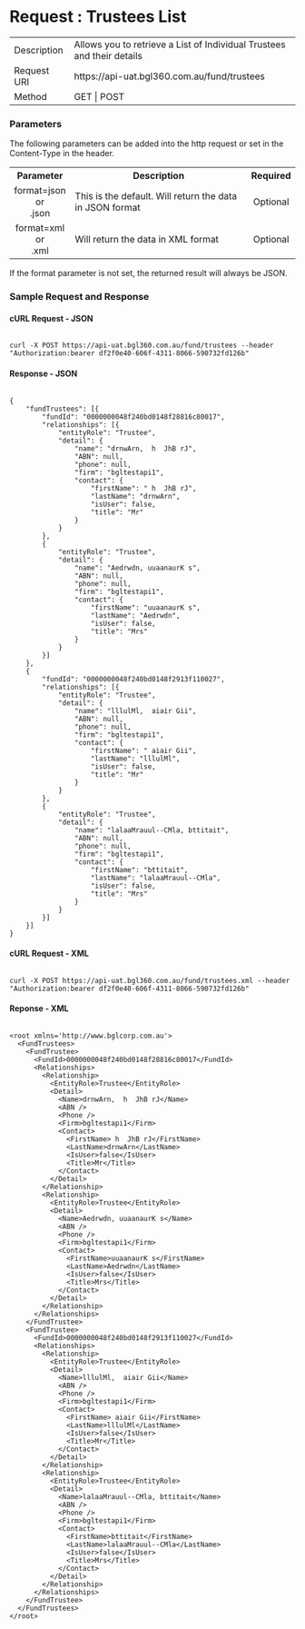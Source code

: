 # Request : Trustees List

<table>
    <tr>
        <td>Description</td>
        <td>Allows you to retrieve a List of Individual Trustees and their details</td>
    </tr>
    <tr>
        <td>Request URI</td>
        <td>https://api-uat.bgl360.com.au/fund/trustees</td>
    </tr>
    <tr>
        <td>Method</td>
        <td>GET | POST</td>
    </tr>
</table>

### Parameters

The following parameters can be added into the http request or set in the Content-Type in the header.

<table>
    <tr>
        <th>Parameter</th>
        <th>Description</th>
        <th>Required</th>
    </tr>
    <tr>
        <td align="center">format=json <br> or <br> .json</td>
        <td>This is the default. Will return the data in JSON format</td>
        <td  align="center">Optional</td>
    </tr>
    <tr>
        <td align="center">format=xml  <br> or <br> .xml</td>
        <td>Will return the data in XML format</td>
        <td  align="center">Optional</td>
    </tr>
<table>

If the format parameter is not set, the returned result will always be JSON.

### Sample Request and Response

#### cURL Request - JSON

```

curl -X POST https://api-uat.bgl360.com.au/fund/trustees --header "Authorization:bearer df2f0e40-606f-4311-8066-590732fd126b"

```

#### Response - JSON

```

{
	"fundTrustees": [{
		"fundId": "0000000048f240bd0148f28816c80017",
		"relationships": [{
			"entityRole": "Trustee",
			"detail": {
				"name": "drnwArn,  h  JhB rJ",
				"ABN": null,
				"phone": null,
				"firm": "bgltestapi1",
				"contact": {
					"firstName": " h  JhB rJ",
					"lastName": "drnwArn",
					"isUser": false,
					"title": "Mr"
				}
			}
		},
		{
			"entityRole": "Trustee",
			"detail": {
				"name": "Aedrwdn, uuaanaurK s",
				"ABN": null,
				"phone": null,
				"firm": "bgltestapi1",
				"contact": {
					"firstName": "uuaanaurK s",
					"lastName": "Aedrwdn",
					"isUser": false,
					"title": "Mrs"
				}
			}
		}]
	},
	{
		"fundId": "0000000048f240bd0148f2913f110027",
		"relationships": [{
			"entityRole": "Trustee",
			"detail": {
				"name": "lllulMl,  aiair Gii",
				"ABN": null,
				"phone": null,
				"firm": "bgltestapi1",
				"contact": {
					"firstName": " aiair Gii",
					"lastName": "lllulMl",
					"isUser": false,
					"title": "Mr"
				}
			}
		},
		{
			"entityRole": "Trustee",
			"detail": {
				"name": "lalaaMrauul--CMla, bttitait",
				"ABN": null,
				"phone": null,
				"firm": "bgltestapi1",
				"contact": {
					"firstName": "bttitait",
					"lastName": "lalaaMrauul--CMla",
					"isUser": false,
					"title": "Mrs"
				}
			}
		}]
	}]
}

```

#### cURL Request - XML

```

curl -X POST https://api-uat.bgl360.com.au/fund/trustees.xml --header "Authorization:bearer df2f0e40-606f-4311-8066-590732fd126b"

```

#### Reponse - XML

```

<root xmlns='http://www.bglcorp.com.au'>
  <FundTrustees>
    <FundTrustee>
      <FundId>0000000048f240bd0148f28816c80017</FundId>
      <Relationships>
        <Relationship>
          <EntityRole>Trustee</EntityRole>
          <Detail>
            <Name>drnwArn,  h  JhB rJ</Name>
            <ABN />
            <Phone />
            <Firm>bgltestapi1</Firm>
            <Contact>
              <FirstName> h  JhB rJ</FirstName>
              <LastName>drnwArn</LastName>
              <IsUser>false</IsUser>
              <Title>Mr</Title>
            </Contact>
          </Detail>
        </Relationship>
        <Relationship>
          <EntityRole>Trustee</EntityRole>
          <Detail>
            <Name>Aedrwdn, uuaanaurK s</Name>
            <ABN />
            <Phone />
            <Firm>bgltestapi1</Firm>
            <Contact>
              <FirstName>uuaanaurK s</FirstName>
              <LastName>Aedrwdn</LastName>
              <IsUser>false</IsUser>
              <Title>Mrs</Title>
            </Contact>
          </Detail>
        </Relationship>
      </Relationships>
    </FundTrustee>
    <FundTrustee>
      <FundId>0000000048f240bd0148f2913f110027</FundId>
      <Relationships>
        <Relationship>
          <EntityRole>Trustee</EntityRole>
          <Detail>
            <Name>lllulMl,  aiair Gii</Name>
            <ABN />
            <Phone />
            <Firm>bgltestapi1</Firm>
            <Contact>
              <FirstName> aiair Gii</FirstName>
              <LastName>lllulMl</LastName>
              <IsUser>false</IsUser>
              <Title>Mr</Title>
            </Contact>
          </Detail>
        </Relationship>
        <Relationship>
          <EntityRole>Trustee</EntityRole>
          <Detail>
            <Name>lalaaMrauul--CMla, bttitait</Name>
            <ABN />
            <Phone />
            <Firm>bgltestapi1</Firm>
            <Contact>
              <FirstName>bttitait</FirstName>
              <LastName>lalaaMrauul--CMla</LastName>
              <IsUser>false</IsUser>
              <Title>Mrs</Title>
            </Contact>
          </Detail>
        </Relationship>
      </Relationships>
    </FundTrustee>
  </FundTrustees>
</root>

```
